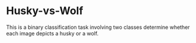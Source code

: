 # Husky-vs-Wolf
This is a binary classification task involving two classes determine whether each image depicts a husky or a wolf. 
